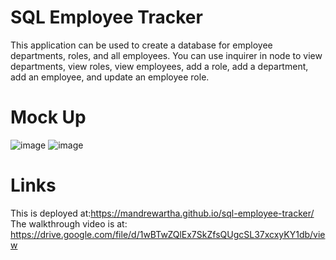# SQL Employee Tracker
This application can be used to create a database for employee departments, roles, and all employees. You can use inquirer in node to view departments, view roles, view employees, add a role, add a department, add an employee, and update an employee role. 

# Mock Up
![image](https://user-images.githubusercontent.com/84876493/127259907-9b34de07-4880-4a61-9178-219526eac882.png)
![image](https://user-images.githubusercontent.com/84876493/127259953-228a0476-ab81-47cd-97a7-4bf15eeb18f9.png)

# Links
This is deployed at:https://mandrewartha.github.io/sql-employee-tracker/
The walkthrough video is at: https://drive.google.com/file/d/1wBTwZQlEx7SkZfsQUgcSL37xcxyKY1db/view
